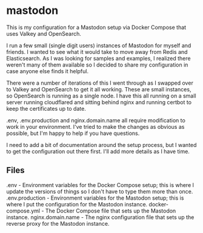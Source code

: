 # mastodon
This is my configuration for a Mastodon setup via Docker Compose that uses Valkey and OpenSearch.

I run a few small (single digit users) instances of Mastodon for myself and friends. I wanted to see what it would take to move away from Redis and Elasticsearch. As I was looking for samples and examples, I realized there weren't many of them available so I decided to share my configuration in case anyone else finds it helpful.

There were a number of iterations of this I went through as I swapped over to Valkey and OpenSearch to get it all working. These are small instances, so OpenSearch is running as a single node. I have this all running on a small server running cloudflared and sitting behind nginx and running certbot to keep the certificates up to date.

.env, .env.production and nginx.domain.name all require modification to work in your environment. I've tried to make the changes as obvious as possible, but I'm happy to help if you have questions.

I need to add a bit of documentation around the setup process, but I wanted to get the configuration out there first. I'll add more details as I have time.

## Files

.env - Environment variables for the Docker Compose setup; this is where I update the versions of things so I don't have to type them more than once.
.env.production - Environment variables for the Mastodon setup; this is where I put the configuration for the Mastodon instance.
docker-compose.yml - The Docker Compose file that sets up the Mastodon instance.
nginx.domain.name - The nginx configuration file that sets up the reverse proxy for the Mastodon instance.
